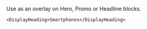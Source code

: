 Use as an overlay on Hero, Promo or Headline blocks.

```
<DisplayHeading>Smartphones</DisplayHeading>
```
